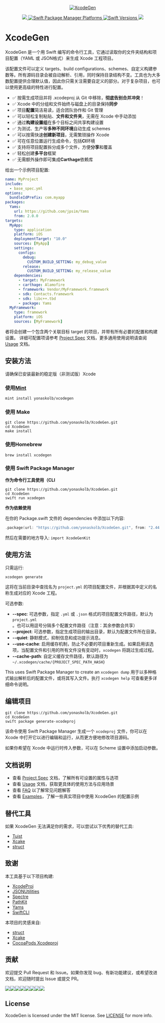<p align="center">
<a href="https://github.com/yonaskolb/XcodeGen">
<img src="Assets/Logo_animated.gif" alt="XcodeGen" />
</a>
</p>
<p align="center">
  <a href="https://github.com/yonaskolb/XcodeGen/releases">
    <img src="https://img.shields.io/github/release/yonaskolb/xcodegen.svg"/>
  </a>
  <a href="https://swiftpackageindex.com/yonaskolb/XcodeGen">
    <img src="https://img.shields.io/endpoint?url=https%3A%2F%2Fswiftpackageindex.com%2Fapi%2Fpackages%2Fyonaskolb%2FXcodeGen%2Fbadge%3Ftype%3Dplatforms" alt="Swift Package Manager Platforms" />
  </a>
  <a href="https://swiftpackageindex.com/yonaskolb/XcodeGen">
    <img src="https://img.shields.io/endpoint?url=https%3A%2F%2Fswiftpackageindex.com%2Fapi%2Fpackages%2Fyonaskolb%2FXcodeGen%2Fbadge%3Ftype%3Dswift-versions" alt="Swift Versions" />
  </a>
  <a href="https://github.com/yonaskolb/XcodeGen/blob/master/LICENSE">
    <img src="https://img.shields.io/github/license/yonaskolb/XcodeGen.svg"/>
  </a>
</p>

# XcodeGen

XcodeGen 是一个用 Swift 编写的命令行工具，它通过读取你的文件夹结构和项目配置（YAML 或 JSON格式）来生成 Xcode 工程项目。

该配置文件可以定义 targets、build configurations、schemes、自定义构建参数等。所有源码目录会被自动解析、引用，同时保持目录结构不变。工具也为大多数配置提供合理默认值，因此你只需关注需要自定义的部分。对于复杂项目，也可以使用更高级的特性进行配置。

- ✅ 按需生成项目并将 .xcodeproj 从 Git 中移除，**彻底告别合并冲突**！
- ✅ Xcode 中的分组和文件始终与磁盘上的目录保持**同步**
- ✅ 项目**配置**简洁易读，适合团队协作和 Git 管理
- ✅ 可以轻松复制粘贴、**文件和文件夹**，无需在 Xcode 中手动添加
- ✅ 通过**构建设置组**在多个目标之间共享构建设置
- ✅ 为测试、生产等**多种不同环境**自动生成 schemes
- ✅ 可以按需快速**创建新项目**，无需繁琐操作 Xcode
- ✅ 可在任意位置运行生成命令，包括**CI**环境
- ✅ 支持将项目配置拆分成多个文件，方便**分享**和覆盖
- ✅ 轻松创建**多平台**框架
- ✅ 无需额外操作即可集成**Carthage**依赖库

给出一个示例项目配置:

```yaml
name: MyProject
include:
  - base_spec.yml
options:
  bundleIdPrefix: com.myapp
packages:
  Yams:
    url: https://github.com/jpsim/Yams
    from: 2.0.0
targets:
  MyApp:
    type: application
    platform: iOS
    deploymentTarget: "10.0"
    sources: [MyApp]
    settings:
      configs:
        debug:
          CUSTOM_BUILD_SETTING: my_debug_value
        release:
          CUSTOM_BUILD_SETTING: my_release_value
    dependencies:
      - target: MyFramework
      - carthage: Alamofire
      - framework: Vendor/MyFramework.framework
      - sdk: Contacts.framework
      - sdk: libc++.tbd
      - package: Yams
  MyFramework:
    type: framework
    platform: iOS
    sources: [MyFramework]
```
者将会创建一个包含两个关联目标 target 的项目，并带有所有必要的配置和构建设置。
详细可配置项请参考 [Project Spec](Docs/ProjectSpec.md) 文档，更多通用使用说明请查阅 [Usage](Docs/Usage.md) 文档。

## 安装方法

请确保已安装最新的稳定版（非测试版）Xcode

### 使用[Mint](https://github.com/yonaskolb/mint)
```sh
mint install yonaskolb/xcodegen
```

### 使用 Make 

```shell
git clone https://github.com/yonaskolb/XcodeGen.git
cd XcodeGen
make install
```

### 使用Homebrew

```shell
brew install xcodegen
```

### 使用 Swift Package Manager

**作为命令行工具使用（CLI**

```shell
git clone https://github.com/yonaskolb/XcodeGen.git
cd XcodeGen
swift run xcodegen
```

**作为依赖使用**

在你的 Package.swift 文件的 dependencies 中添加以下内容:

```swift
.package(url: "https://github.com/yonaskolb/XcodeGen.git", from: "2.44.1"),
```

然后在需要的地方导入: `import XcodeGenKit`

## 使用方法

只需运行:

```shell
xcodegen generate
```

这将在当前目录中查找名为 `project.yml` 的项目配置文件，并根据其中定义的名称生成对应的 Xcode 工程。

可选参数:

- **--spec**: 可选参数，指定 `.yml` 或 `.json` 格式的项目配置文件路径，默认为 `project.yml`。也可以用逗号分隔多个配置文件路径（注意：其余参数会共享）
- **--project**: 可选参数，指定生成项目的输出目录，默认为配置文件所在目录。
- **--quiet**: 静默模式，抑制信息和成功提示消息。
- **--use-cache**: 启用缓存机制，防止不必要的项目重新生成。如果启用该选项，当配置文件和引用的所有文件没有变动时，`xcodegen` 将跳过生成过程。
- **--cache-path**: 自定义缓存文件路径，默认路径为 `~/.xcodegen/cache/{PROJECT_SPEC_PATH_HASH}`

This uses Swift Package Manager to create an `xcodegen dump` 用于以多种格式输出解析后的配置文件，或将其写入文件。执行 `xcodegen help` 可查看更多详细命令说明。

## 编辑项目
```shell
git clone https://github.com/yonaskolb/XcodeGen.git
cd XcodeGen
swift package generate-xcodeproj
```
该命令使用 Swift Package Manager 生成一个 `xcodeproj` 文件，你可以在 Xcode 中打开它以进行编辑和运行，从而更方便地修改项目源码。

如果你希望在 Xcode 中运行时传入参数，可以在 Scheme 设置中添加启动参数。

## 文档说明
- 查看 [Project Spec](Docs/ProjectSpec.md) 文档，了解所有可设置的属性与选项
- 查看 [Usage](Docs/Usage.md) 文档，获取更具体的使用方法与应用场景
- 查看 [FAQ](Docs/FAQ.md) 以了解常见问题解答
- 查看 [Examples](Docs/Examples.md)，了解一些真实项目中使用 XcodeGen 的配置示例

## 替代工具
如果 XcodeGen 无法满足你的需求，可以尝试以下优秀的替代工具:
- [Tuist](https://github.com/tuist/tuist)
- [Xcake](https://github.com/igor-makarov/xcake)
- [struct](https://github.com/workshop/struct)

## 致谢
本工具基于以下项目构建:

- [XcodeProj](https://github.com/tuist/XcodeProj)
- [JSONUtilities](https://github.com/yonaskolb/JSONUtilities)
- [Spectre](https://github.com/kylef/Spectre)
- [PathKit](https://github.com/kylef/PathKit)
- [Yams](https://github.com/jpsim/Yams)
- [SwiftCLI](https://github.com/jakeheis/SwiftCLI)

本项目的灵感来自:

- [struct](https://github.com/workshop/struct)
- [Xcake](https://github.com/igor-makarov/xcake)
- [CocoaPods Xcodeproj](https://github.com/CocoaPods/Xcodeproj)

## 贡献
欢迎提交 Pull Request 和 Issue。如果你发现 bug、有新功能建议，或希望改进文档，欢迎随时提出 Issue 或提交 PR。

[![](https://sourcerer.io/fame/yonaskolb/yonaskolb/XcodeGen/images/0)](https://sourcerer.io/fame/yonaskolb/yonaskolb/XcodeGen/links/0)[![](https://sourcerer.io/fame/yonaskolb/yonaskolb/XcodeGen/images/1)](https://sourcerer.io/fame/yonaskolb/yonaskolb/XcodeGen/links/1)[![](https://sourcerer.io/fame/yonaskolb/yonaskolb/XcodeGen/images/2)](https://sourcerer.io/fame/yonaskolb/yonaskolb/XcodeGen/links/2)[![](https://sourcerer.io/fame/yonaskolb/yonaskolb/XcodeGen/images/3)](https://sourcerer.io/fame/yonaskolb/yonaskolb/XcodeGen/links/3)[![](https://sourcerer.io/fame/yonaskolb/yonaskolb/XcodeGen/images/4)](https://sourcerer.io/fame/yonaskolb/yonaskolb/XcodeGen/links/4)[![](https://sourcerer.io/fame/yonaskolb/yonaskolb/XcodeGen/images/5)](https://sourcerer.io/fame/yonaskolb/yonaskolb/XcodeGen/links/5)[![](https://sourcerer.io/fame/yonaskolb/yonaskolb/XcodeGen/images/6)](https://sourcerer.io/fame/yonaskolb/yonaskolb/XcodeGen/links/6)[![](https://sourcerer.io/fame/yonaskolb/yonaskolb/XcodeGen/images/7)](https://sourcerer.io/fame/yonaskolb/yonaskolb/XcodeGen/links/7)

## License

XcodeGen is licensed under the MIT license. See [LICENSE](LICENSE) for more info.
